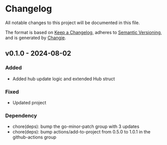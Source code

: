 # Changelog
All notable changes to this project will be documented in this file.

The format is based on [Keep a Changelog](https://keepachangelog.com/en/1.0.0/),
adheres to [Semantic Versioning](https://semver.org/spec/v2.0.0.html),
and is generated by [Changie](https://github.com/miniscruff/changie).


## v0.1.0 - 2024-08-02
### Added
* Added hub update logic and extended Hub struct
### Fixed
* Updated project
### Dependency
* chore(deps): bump the go-minor-patch group with 3 updates
* chore(deps): bump actions/add-to-project from 0.5.0 to 1.0.1 in the github-actions group
